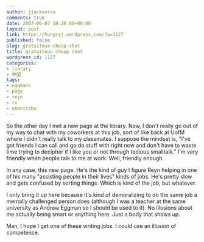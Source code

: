 ```yaml
---
author: jjackunrau
comments: true
date: 2007-06-07 18:20:00+00:00
layout: post
link: https://hungryj.wordpress.com/?p=1127
published: false
slug: gratuitous-cheap-shot
title: gratuitous cheap shot
wordpress_id: 1127
categories:
- library
- 中国
tags:
- eggmans
- page
- reyn
- rn
- umanitoba
---
```


So the other day I met a new page at the library.  Now, I don't really go out of my way to chat with my coworkers at this job, sort of like back at UofM where I didn't really talk to my classmates.  I suppose the mindset is, "I've got friends I can call and go do stuff with right now and don't have to waste time trying to decipher if I like you or not through tedious smalltalk."  I'm very friendly when people talk to me at work.  Well, friendly enough.  
  
In any case, this new page.  He's the kind of guy I figure Reyn helping in one of his many "assisting people in their lives" kinds of jobs.  He's pretty slow and gets confused by sorting things.  Which is kind of the job, but whatever.  
  
I only bring it up here because it's kind of demoralizing to do the same job a mentally challenged person does (although I was a teacher at the same university as Andrew Eggman so I should be used to it).  No illusions about me actually being smart or anything here.  Just a body that shows up.  
  
Man, I hope I get one of these writing jobs.  I could use an illusion of competence.
